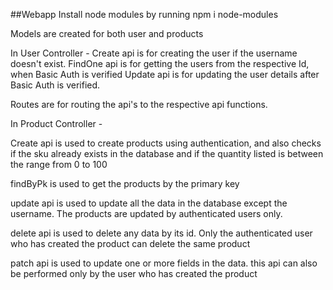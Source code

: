 ##Webapp Install node modules by running npm i node-modules

Models are created for both user and products

In User Controller - Create api is for creating the user if the username doesn't exist. FindOne api is for getting the users from the respective Id, when Basic Auth is verified Update api is for updating the user details after Basic Auth is verified.

Routes are for routing the api's to the respective api functions.

In Product Controller -

Create api is used to create products using authentication, and also checks if the sku already exists in the database and if the quantity listed is between the range from 0 to 100

findByPk is used to get the products by the primary key

update api is used to update all the data in the database except the username. The products are updated by authenticated users only.

delete api is used to delete any data by its id. Only the authenticated user who has created the product can delete the same product

patch api is used to update one or more fields in the data. this api can also be performed only by the user who has created the product
